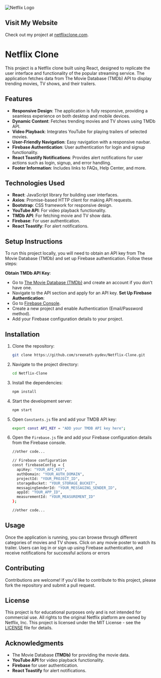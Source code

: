 

![Netflix Logo](https://upload.wikimedia.org/wikipedia/commons/0/08/Netflix_2015_logo.svg)

## Visit My Website
Check out my project at [netflixclone.com](http://netflix-clone-bucket-s3.s3-website.eu-north-1.amazonaws.com/login).
# Netflix Clone
This project is a Netflix clone built using React, designed to replicate the user interface and functionality of the popular streaming service. The application fetches data from The Movie Database (TMDb) API to display trending movies, TV shows, and their trailers.

## Features

- **Responsive Design**: The application is fully responsive, providing a seamless experience on both desktop and mobile devices.
- **Dynamic Content**: Fetches trending movies and TV shows using TMDb API.
- **Video Playback**: Integrates YouTube for playing trailers of selected movies.
- **User-Friendly Navigation**: Easy navigation with a responsive navbar.
- **Firebase Authentication**: User authentication for login and signup functionality.
- **React Toastify Notifications**: Provides alert notifications for user actions such as login, signup, and error handling.
- **Footer Information**: Includes links to FAQs, Help Center, and more.

## Technologies Used

- **React**: JavaScript library for building user interfaces.
- **Axios**: Promise-based HTTP client for making API requests.
- **Bootstrap**: CSS framework for responsive design.
- **YouTube API**: For video playback functionality.
- **TMDb API**: For fetching movie and TV show data.
- **Firebase**: For user authentication.
- **React Toastify**: For alert notifications.
  
## Setup Instructions

To run this project locally, you will need to obtain an API key from The Movie Database (TMDb) and set up Firebase authentication. Follow these steps:

 **Obtain TMDb API Key**:
   - Go to [The Movie Database (TMDb)](https://www.themoviedb.org/) and create an account if you don't have one.
   - Navigate to the API section and apply for an API key.
**Set Up Firebase Authentication**:
   - Go to [Firebase Console](https://console.firebase.google.com/u/0/).
   - Create a new project and enable Authentication (Email/Password method).
   - Add your Firebase configuration details to your project.
## Installation

1. Clone the repository:
   ```bash
   git clone https://github.com/sreenath-pydev/Netflix-Clone.git
2. Navigate to the project directory:
   ```bash
   cd Netflix-Clone

3. Install the dependencies:
   ```bash
   npm install


4. Start the development server:
   ```bash
   npm start
5. Open `Constants.js` file and add your TMDB API key:
   ```bash
   export const API_KEY = "ADD your TMDB API key here";
6. Open the `Firebase.js` file and add your Firebase configuration details from the Firebase console.
   ```bash
   //other code...
   
   // Firebase configuration
   const firebaseConfig = {
     apiKey: "YOUR_API_KEY",
     authDomain: "YOUR_AUTH_DOMAIN",
     projectId: "YOUR_PROJECT_ID",
     storageBucket: "YOUR_STORAGE_BUCKET",
     messagingSenderId: "YOUR_MESSAGING_SENDER_ID",
     appId: "YOUR_APP_ID",
     measurementId: "YOUR_MEASUREMENT_ID"
   };
   
   //other code...
## Usage
Once the application is running, you can browse through different categories of movies and TV shows. Click on any movie poster to watch its trailer. Users can log in or sign up using Firebase authentication, and receive notifications for successful actions or errors
## Contributing
Contributions are welcome! If you'd like to contribute to this project, please fork the repository and submit a pull request.
## License
This project is for educational purposes only and is not intended for commercial use. All rights to the original Netflix platform are owned by Netflix, Inc.
This project is licensed under the MIT License - see the [LICENSE](LICENSE) file for details.
## Acknowledgments
- The Movie Database **(TMDb)** for providing the movie data.
- **YouTube API** for video playback functionality.
- **Firebase** for user authentication.
- **React Toastify** for alert notifications.
